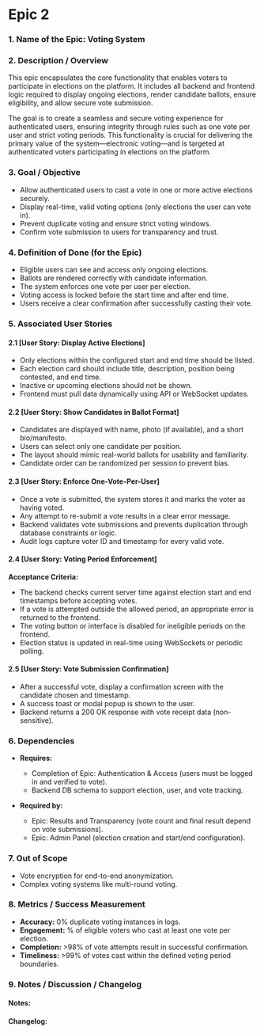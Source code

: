 # Epic 2

### **1. Name of the Epic: Voting System**

### **2. Description / Overview**

This epic encapsulates the core functionality that enables voters to participate in elections on the platform. It includes all backend and frontend logic required to display ongoing elections, render candidate ballots, ensure eligibility, and allow secure vote submission. 

The goal is to create a seamless and secure voting experience for authenticated users, ensuring integrity through rules such as one vote per user and strict voting periods. This functionality is crucial for delivering the primary value of the system—electronic voting—and is targeted at authenticated voters participating in elections on the platform.

### **3. Goal / Objective**

* Allow authenticated users to cast a vote in one or more active elections securely.
* Display real-time, valid voting options (only elections the user can vote in).
* Prevent duplicate voting and ensure strict voting windows.
* Confirm vote submission to users for transparency and trust.



### **4. Definition of Done (for the Epic)**

* Eligible users can see and access only ongoing elections.
* Ballots are rendered correctly with candidate information.
* The system enforces one vote per user per election.
* Voting access is locked before the start time and after end time.
* Users receive a clear confirmation after successfully casting their vote.

### **5. Associated User Stories**

#### 2.1 [User Story: Display Active Elections]
- Only elections within the configured start and end time should be listed.
- Each election card should include title, description, position being contested, and end time.
- Inactive or upcoming elections should not be shown.
- Frontend must pull data dynamically using API or WebSocket updates.

#### 2.2 [User Story: Show Candidates in Ballot Format]
- Candidates are displayed with name, photo (if available), and a short bio/manifesto.
- Users can select only one candidate per position.
- The layout should mimic real-world ballots for usability and familiarity.
- Candidate order can be randomized per session to prevent bias.

#### 2.3 [User Story: Enforce One-Vote-Per-User]
- Once a vote is submitted, the system stores it and marks the voter as having voted.
- Any attempt to re-submit a vote results in a clear error message.
- Backend validates vote submissions and prevents duplication through database constraints or logic.
- Audit logs capture voter ID and timestamp for every valid vote.

#### 2.4 [User Story: Voting Period Enforcement]
**Acceptance Criteria:**
- The backend checks current server time against election start and end timestamps before accepting votes.
- If a vote is attempted outside the allowed period, an appropriate error is returned to the frontend.
- The voting button or interface is disabled for ineligible periods on the frontend.
- Election status is updated in real-time using WebSockets or periodic polling.

#### 2.5 [User Story: Vote Submission Confirmation]
- After a successful vote, display a confirmation screen with the candidate chosen and timestamp.
- A success toast or modal popup is shown to the user.
- Backend returns a 200 OK response with vote receipt data (non-sensitive).

### **6. Dependencies**

* **Requires:** 
  * Completion of Epic: Authentication & Access (users must be logged in and verified to vote).
  * Backend DB schema to support election, user, and vote tracking.

* **Required by:**  
  * Epic: Results and Transparency (vote count and final result depend on vote submissions).
  * Epic: Admin Panel (election creation and start/end configuration).


### **7. Out of Scope**

* Vote encryption for end-to-end anonymization.
* Complex voting systems like multi-round voting.


### **8. Metrics / Success Measurement**

* **Accuracy:** 0% duplicate voting instances in logs.
* **Engagement:** % of eligible voters who cast at least one vote per election.
* **Completion:** >98% of vote attempts result in successful confirmation.
* **Timeliness:** >99% of votes cast within the defined voting period boundaries.


### **9. Notes / Discussion / Changelog**

#### Notes:

#### Changelog:
